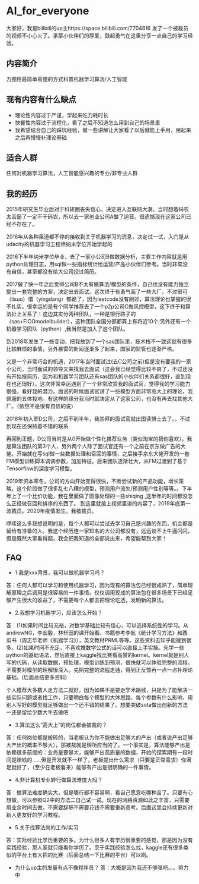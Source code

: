 # AI_for_everyone
大家好，我是bilibili的up主https://space.bilibili.com/7704816
发了一个被裁员的视频不小心火了。承蒙小伙伴们的厚爱，鼓起勇气在这里分享一点自己的学习经验。

## 内容简介
力图用最简单易懂的方式科普机器学习算法/人工智能

## 现有内容有什么缺点
- 理论性内容过于严谨，学起来吃力耗时长
- 快餐性内容过于流程化，看了之后不知道怎么用到自己的场景里
- 我希望结合自己的踩坑经验，做一些讲解让大家看了以后就能上手用，用起来之后再慢慢补理论基础

## 适合人群
任何对机器学习算法，人工智能感兴趣的专业/非专业人群

## 我的经历
2015年研究生毕业后对于科研圈丧失信心，决定进入互联网大潮，当时想着码农太苦逼了一定不干码农，所以去一家创业公司A做了运营。很遗憾现在这家公司已经不存在了。

2016年从各种渠道都不停的接收到关于机器学习的消息，决定试一试，入门是从udacity的机器学习工程师纳米学位开始学起的

2016下半年纳米学位毕业，去了一家小公司B做数据分析，主要工作内容就是用python处理日志，用sql做一些指标统计给运营/产品小伙伴们参考。当时非常没有自信，甚至都没有给大公司投过简历。

2017做了快一年之后觉得公司B不太有做算法/模型的条件，自己也没有能力独立提出一套完整的方案，决定出去面试。这次终于有勇气面了一些大厂，不过很可（lisuo）惜（yingdang）都跪了，因为leetcode没有刷过，算法理论也掌握的很不扎实。很幸运的是有个同学推荐去了一个p2p公司C做风控模型，这下终于和算法扯上关系了！这边其实分两种团队，一种是银行路子的（sas+FICOmodelbuilder），这种团队全国分部都算上有将近10个;另外还有一个机器学习团队（python）,我当然是加入了这个团队。

到2018年发生了一些变动，把我放到了一个sas团队里，技术栈不一致这就有很多比较麻烦的事情，另外暴雷的新闻逐渐多了起来，国家的监管也逐渐严格。

又是一个非常巧合的机遇，2017年当时面试过(去C公司之前)但是没有要我的一家小公司，当时面试的领导又来找我去面试（这会我已经觉得比较不爽了，不过还没有开始投简历，因为和机器学习团队还有sas团队的小伙伴们关系都很好，直到现在也还很好）。这次非常幸运遇到了一个非常欣赏我的面试官，觉得我的学习能力很强，看好我的潜力。面试的时候面试官讲了一些模型方面非常高大上的理论，我佩服的五体投地。有这样的缘分我当时就决定从了这家公司，也没有再去找其他大厂。（依然不是很有自信的说）

2018年初入职D公司，之后不到半年，我崇拜的面试官就出国读博士去了。。不过到现在还保持着不错的联系

再回到正题，D公司当时是从0开始做个性化推荐业务（类似淘宝的猜你喜欢）。我是算法团队的第3个人，另外两个人除了面试官还有一个之前在京东做广告的大佬。开始就在写sql做一些数据处理和召回的事情，之后接手京东大佬开发的一套FM模型训练脚本调调参数，加加特征。后来团队逐渐壮大，从FM过渡到了基于Tensorflow的深度学习模型。

2019年资本寒冬，公司的方向开始变得很快，不断尝试新的产品功能，增长策略。这个阶段做了很多乱七八糟的模型，预测用户流失/预测用户性别等等。。下半年上了一个比价功能，我在里面做了图像处理的一些shiqing ,这半年的时间都没怎么正经做召回和排序的东西了。
到这里就接上视频里讲的内容了，2019年底第一波裁员。2020年疫情发生，我被裁员。

啰嗦这么多我想说明的是，每个人都可以尝试去学习自己感兴趣的东西，机会都是留给有准备的人。我这个经历连一家知名的大公司都没有，远远谈不上牛逼闪闪，但是既然大家看得起，我会把我知道的全部说出来，希望能帮到大家！


## FAQ
- 1.我是xxx背景，我可以做机器学习吗？

答：任何人都可以学习和使用机器学习，因为现有的算法包已经很成熟了，简单理解原理之后调用是很容易的一件事情。仅仅调用现成的算法包在很多场景下已经足够产生很大的收益了，不需要每个人都去把理论吃透，发明新的算法。

- 2.我想学习机器学习，应该怎么开始？

答：(1)如果时间比较充裕，对数学基础比较有信心，可以选择系统性的学习。从andrewNG，李宏毅，林轩田的课开始看。书籍参考李航《统计学习方法》和西瓜书（周志华老师《机器学习》），英文教材PRML等等。这些资料去知乎能搜到很多。(2)如果时间不充足，不喜欢推数学公式的话可以直接上手实操。先学一些python的基础语法，然后直接上kaggle找比赛看高赞的kernel。kernel就是别人写的代码，从读取数据，预处理，模型训练到预测，很快就可以体验完整的流程，不需要对模型的理解很深入。先把完整的流程走通，得到正反馈再一点一点补理论基础。(后面总结更多资料)

个人推荐大多数人走方法二就好。因为如果不是要走学术路线，只是为了能解决一些实际问题或者找工作，只要明白每个模型的大体思路，每个参数有什么影响，用别人写好的模型就足够做出一个还不错的结果了。想要突破sota做出创新的方法一还是留给少数大牛去做吧

- 3.算法这么“高大上”的岗位都会被裁的？

答：任何岗位都是搬砖的，当老板认为你不能做出足够大的产出（或者说产出足够大产出的概率不够大），那被裁就是理所应当的了。一个事实是，算法能够产出是依赖很多前提的：业务量要够大，能够产出高质量的数据，开始的探索期有一段时间是赔钱的……但是开发就不一样了，老板提出什么需求（只要是正常需求）你满足就好了，（至少在老板看来）能够有产出是很明确的一件事情。

- 4.非计算机专业转行做算法难度大吗？

答：做算法难度确实大，但是哪行都不容易啊，看自己愿意吃哪种苦了。只要有心想做，可以参照Q2中的方法二自己试一试。现在的网络资源如此之丰富，只需要用业余时间去做，不需要辞职不需要花钱不需要重新高考。后面这里会持续更新对新人更友好的学习教程。

- 5.关于找算法岗的工作/实习

答：实际经验比学历重要的多。为什么很多人有学历很重要的感觉，那是因为没有实践经验，那人家就只能看你学历了。至于实践经验怎么找，kaggle还有很多类似的平台上有大把的比赛（后面总结一下比赛的平台）可以刷。

- 为什么up主的发量有点不像程序员？
答：大概是因为我还不够强吧。。。努力中
